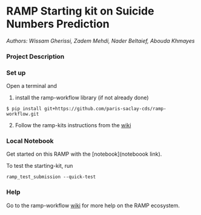 # RAMP Starting kit on Suicide Numbers Prediction
*Authors: Wissam Gherissi, Zadem Mehdi, Nader Beltaief, Abouda Khmayes*

### Project Description 

### Set up

Open a terminal and
1. install the ramp-workflow library (if not already done)
  ```
  $ pip install git+https://github.com/paris-saclay-cds/ramp-workflow.git
  ```
2. Follow the ramp-kits instructions from the [wiki](https://github.com/paris-saclay-cds/ramp-workflow/wiki/Getting-started-with-a-ramp-kit)

### Local Notebook
Get started on this RAMP with the [notebook](noteboook link).

To test the starting-kit, run
  ```
  ramp_test_submission --quick-test
  ```
### Help

Go to the ramp-workflow [wiki](https://github.com/paris-saclay-cds/ramp-workflow/wiki/Getting-started-with-a-ramp-kit) for more help on the RAMP ecosystem.
